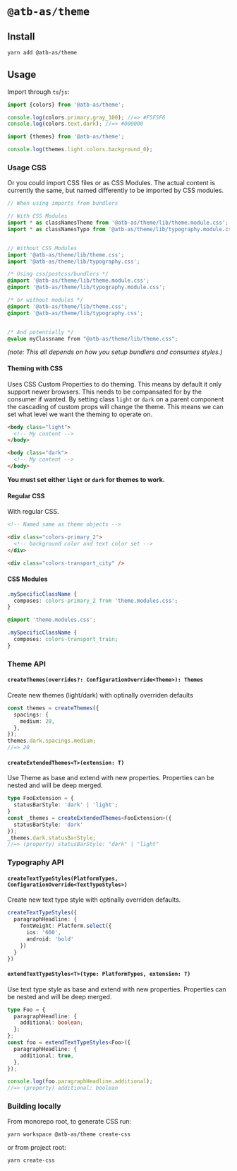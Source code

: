 # `@atb-as/theme`

## Install

```sh
yarn add @atb-as/theme
```


## Usage

Import through `ts`/`js`:

```ts
import {colors} from '@atb-as/theme';

console.log(colors.primary.gray_100); //=> #F5F5F6
console.log(colors.text.dark); //=> #000000
```

```ts
import {themes} from '@atb-as/theme';

console.log(themes.light.colors.background_0);
```


### Usage CSS

Or you could import CSS files or as CSS Modules. The actual content is currently the same, but named differently to be imported by CSS modules.


```ts
// When using imports from bundlers

// With CSS Modules
import * as classNamesTheme from '@atb-as/theme/lib/theme.module.css';
import * as classNamesTypo from '@atb-as/theme/lib/typography.module.css';


// Without CSS Modules
import '@atb-as/theme/lib/theme.css';
import '@atb-as/theme/lib/typography.css';
```

```css
/* Using css/postcss/bundlers */
@import '@atb-as/theme/lib/theme.module.css';
@import '@atb-as/theme/lib/typography.module.css';

/* or without modules */
@import '@atb-as/theme/lib/theme.css';
@import '@atb-as/theme/lib/typography.css';


/* And potentially */
@value myClassname from "@atb-as/theme/lib/theme.css";
```

_(note: This all depends on how you setup bundlers and consumes styles.)_


#### Theming with CSS

Uses CSS Custom Properties to do theming. This means by default it only support newer browsers. This needs to be compansated for by the consumer if wanted.
By setting class `light` or `dark` on a parent component the cascading of custom props will change the theme. This means we can set what level we want the theming to operate on.

```html
<body class="light">
  <!-- My content -->
</body>

<body class="dark">
  <!-- My content -->
</body>
```

**You must set either `light` or `dark` for themes to work.**

#### Regular CSS

With regular CSS.

```html
<!-- Named same as theme objects -->

<div class="colors-primary_2">
  <!-- background color and text color set -->
</div>

<div class="colors-transport_city" />
```

#### CSS Modules

```css
.mySpecificClassName {
  composes: colors-primary_2 from 'theme.modules.css';
}
```

```css
@import 'theme.modules.css';

.mySpecificClassName {
  composes: colors-transport_train;
}
```

### Theme API

#### `createThemes(overrides?: ConfigurationOverride<Theme>): Themes`

Create new themes (light/dark) with optinally overriden defaults

```ts
const themes = createThemes({
  spacings: {
    medium: 20,
  },
});
themes.dark.spacings.medium;
//=> 20
```


#### `createExtendedThemes<T>(extension: T)`

Use Theme as base and extend with new properties. Properties can be nested and will be deep merged.

```ts
type FooExtension = {
  statusBarStyle: 'dark' | 'light';
}
const _themes = createExtendedThemes<FooExtension>({
  statusBarStyle: 'dark'
});
_themes.dark.statusBarStyle;
//=> (property) statusBarStyle: "dark" | "light"
```

### Typography API

#### `createTextTypeStyles(PlatformTypes, ConfigurationOverride<TextTypeStyles>)`

Create new text type style with optinally overriden defaults.

```ts
createTextTypeStyles({
  paragraphHeadline: {
    fontWeight: Platform.select({
      ios: '600',
      android: 'bold'
    })
  }
})
```

#### `extendTextTypeStyles<T>(type: PlatformTypes, extension: T)`

Use text type style as base and extend with new properties. Properties can be nested and will be deep merged.

```ts
type Foo = {
  paragraphHeadline: {
    additional: boolean;
  };
};
const foo = extendTextTypeStyles<Foo>({
  paragraphHeadline: {
    additional: true,
  },
});

console.log(foo.paragraphHeadline.additional);
//=> (property) additional: boolean
```




### Building locally

From monorepo root, to generate CSS run:

```
yarn workspace @atb-as/theme create-css
```

or from project root:

```
yarn create-css
```